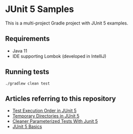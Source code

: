 JUnit 5 Samples
===============

This is a multi-project Gradle project with JUnit 5 examples.

## Requirements

- Java 11
- IDE supporting Lombok (developed in IntelliJ)

## Running tests

    ./gradlew clean test

## Articles referring to this repository

- [Test Execution Order in JUnit 5](https://blog.codeleak.pl/2019/03/test-execution-order-in-junit-5.html)
- [Temporary Directories in JUnit 5](https://blog.codeleak.pl/2019/03/temporary-directories-in-junit-5-tests.html)
- [Cleaner Parameterized Tests With Junit 5](https://blog.codeleak.pl/2017/06/cleaner-parameterized-tests-with-junit-5.html)
- [JUnit 5 Basics](http://blog.codeleak.pl/2017/10/junit-5-basics.html)

 
